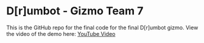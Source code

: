 # D[r]umbot - Gizmo Team 7

This is the GitHub repo for the final code for the final D[r]umbot gizmo.
View the video of the demo here: [YouTube Video](https://www.youtube.com/watch?v=aEZ2TMoiCy8)

